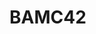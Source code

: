 # BAMC42

<!-- 
los head son la cabeza
html es un pseudolenjuage que es para el marcado de etiquetas

<h1> es una etiqueta de titulo y al final el numero a medida que se vaya cambiando y poniendo mas grande
el titulo se va a ir achicando osea la letra a medida que vaya creciendo.

el nombre del elemento van entre los sibolos < > y se cierra con un contra barra </>

 head es lo que no se ve

body es lo que se ve

 la etiqueta P es un parrafo


1=>Para añadir todos los cambios
git add .

2=>Para confirmar los cambios
git commit -m "texto descriptivo"

3=>Para elevar al repositorio remoto en GIT HUB
git push
*Para saber el estado de los archivos
git status
( este comando podemos hacerlo varias veces y en cualquier momento )
Por regla general se usa en JS el camel case
mi nuevo archivo
miNuevoArchivo
Los elementos de tipo titulo "H" van del 1 al 6
 -->

